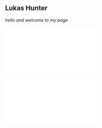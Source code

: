 ## Lukas Hunter 

*hello and welcome to my page*

![about me](about.md) 

![case Study](case-study.md)


